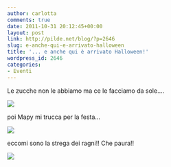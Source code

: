 ```yaml
---
author: carlotta
comments: true
date: 2011-10-31 20:12:45+00:00
layout: post
link: http://pilde.net/blog/?p=2646
slug: e-anche-qui-e-arrivato-halloween
title: '... e anche qui è arrivato Halloween!'
wordpress_id: 2646
categories:
- Eventi
---
```


Le zucche non le abbiamo ma ce le facciamo da sole....

![](http://pilde.net/blog/wp-content/uploads/2011/11/halloween1.jpg)

poi Mapy mi trucca per la festa...

![](http://pilde.net/blog/wp-content/uploads/2011/11/halloween2.jpg)

eccomi sono la strega dei ragni!! Che paura!!

![](http://pilde.net/blog/wp-content/uploads/2011/11/halloween3.jpg)
